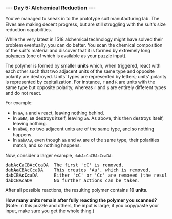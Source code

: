 ### --- Day 5: Alchemical Reduction ---

You've managed to sneak in to the prototype suit manufacturing lab. The
Elves are making decent progress, but are still struggling with the suit's
size reduction capabilities.

While the very latest in 1518 alchemical technology might have solved their
problem eventually, you can do better. You scan the chemical composition of
the suit's material and discover that it is formed by extremely long
[polymers]() (one of which is available as your puzzle input).

The polymer is formed by smaller **units** which, when triggered, react with
each other such that two adjacent units of the same type and opposite
polarity are destroyed. Units' types are represented by letters; units'
polarity is represented by capitalization. For instance, `r` and `R` are units
with the same type but opposite polarity, whereas `r` and `s` are entirely
different types and do not react.

For example:

- In `aA`, `a` and `A` react, leaving nothing behind.
- In `abBA`, `bB` destroys itself, leaving `aA`. As above, this then destroys
  itself, leaving nothing.
- In `abAB`, no two adjacent units are of the same type, and so nothing
  happens.
- In `aabAAB`, even though `aa` and `AA` are of the same type, their
  polarities match, and so nothing happens.

Now, consider a larger example, `dabAcCaCBAcCcaDA`:

<pre>
dabA<b>cC</b>aCBAcCcaDA  The first 'cC' is removed.
dab<b>Aa</b>CBAcCcaDA    This creates 'Aa', which is removed.
dabCBA<b>cCc</b>aDA      Either 'cC' or 'Cc' are removed (the result is the same).
dabCBAcaDA        No further actions can be taken.
</pre>

After all possible reactions, the resulting polymer contains **10 units**.

**How many units remain after fully reacting the polymer you scanned?** (Note:
in this puzzle and others, the input is large; if you copy/paste your
input, make sure you get the whole thing.)
